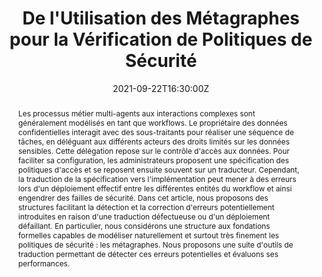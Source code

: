 ---
title: De l'Utilisation des Métagraphes pour la Vérification de Politiques de Sécurité

event: 23ème Rencontres Francophones sur les Aspects Algorithmiques des Télécommunications
event_url: https://apps.univ-lr.fr/cgi-bin/WebObjects/Colloque.woa/wa/menu?code=2721&idMenu=10987&lang=fr

location: La Rochelle
address:
  street: 44 Av. Albert Einstein
  city: La Rochelle
  region: Nouvelle-Aquitaine
  postcode: 17000
  country: France

summary: []
abstract: "Les processus métier multi-agents aux interactions complexes sont généralement modélisés en tant que workflows. Le propriétaire des données confidentielles interagit avec des sous-traitants pour réaliser une séquence de tâches, en déléguant aux différents acteurs des droits limités sur les données sensibles. Cette délégation repose sur le contrôle d'accès aux données. Pour faciliter sa configuration, les administrateurs proposent une spécification des politiques d'accès et se reposent ensuite souvent sur un traducteur. Cependant, la traduction de la spécification vers l'implémentation peut mener à des erreurs lors d'un déploiement effectif entre les différentes entités du workflow et ainsi engendrer des failles de sécurité. Dans cet article, nous proposons des structures facilitant la détection et la correction d'erreurs potentiellement introduites en raison d'une traduction défectueuse ou d'un déploiement défaillant. En particulier, nous considérons une structure aux fondations formelles capables de modéliser naturellement et surtout très finement les politiques de sécurité : les métagraphes. Nous proposons une suite d'outils de traduction permettant de détecter ces erreurs potentielles et évaluons ses performances."

# Talk start and end times.
#   End time can optionally be hidden by prefixing the line with `#`.
date: '2021-09-22T16:30:00Z'
date_end: '2021-09-22T17:00:00Z'
all_day: false

# Schedule page publish date (NOT talk date).
publishDate: '2021-08-07T00:00:00Z'

authors:
  - admin
  - Pascal Mérindol
  - Antoine Gallais
  - Cristel Pelsser

tags:
  - Vérification de politiques
  - Métagraphes
  - Modélisation de politiques
  - Rego
  - Contrôle d'accès

# Is this a featured talk? (true/false)
featured: false

image:
  caption: 'Image credit: [**Unsplash**](https://unsplash.com/fr/photos/batiment-en-beton-brun-pres-dun-plan-deau-sous-un-ciel-nuageux-pendant-la-journee-bMbRswbmIp0)'
  focal_point: ''

links:
  # - type: code
  #   url: https://github.com
  - type: slides
    url: de-l-utilisation-des-metagraphs-pour-la-verification-de-politiques-de-securite-slides.pdf
  # - type: video
  #   url: https://youtube.com

# Markdown Slides (optional).
#   Associate this talk with Markdown slides.
#   Simply enter your slide deck's filename without extension.
#   E.g. `slides = "example-slides"` references `content/slides/example-slides.md`.
#   Otherwise, set `slides = ""`.
slides: ""

# Projects (optional).
#   Associate this post with one or more of your projects.
#   Simply enter your project's folder or file name without extension.
#   E.g. `projects = ["internal-project"]` references `content/project/deep-learning/index.md`.
#   Otherwise, set `projects = []`.
projects: []
---